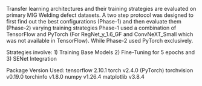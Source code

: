 Transfer learning architectures and their training strategies are evaluated on primary MIG Welding defect datasets.
A two step protocol was designed to first find out the best configurations (Phase-1) and then evaluate them (Phase-2) varying training strategies
Phase-1 used a combination of TensorFlow and PyTorch (For RegNet_y_1.6_GF and ConvNeXT_Small which was not available in TensorFlow). While Phase-2 used PyTorch exclusively.

Strategies involve: 1) Training Base Models 2) Fine-Tuning for 5 epochs and 3) SENet Integration

Package Version Used:
tensorflow 2.10.1
torch v2.4.0 (PyTorch)
torchvision v0.19.0
torchinfo v1.8.0
numpy v1.26.4
matplotlib v3.8.4
